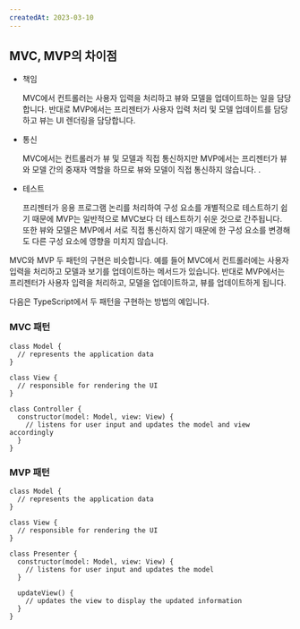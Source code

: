 ```yaml
---
createdAt: 2023-03-10
---
```


## MVC, MVP의 차이점

- 책임
    
    MVC에서 컨트롤러는 사용자 입력을 처리하고 뷰와 모델을 업데이트하는 일을 담당합니다. 반대로 MVP에서는 프리젠터가 사용자 입력 처리 및 모델 업데이트를 담당하고 뷰는 UI 렌더링을 담당합니다.
    
- 통신
    
    MVC에서는 컨트롤러가 뷰 및 모델과 직접 통신하지만 MVP에서는 프리젠터가 뷰와 모델 간의 중재자 역할을 하므로 뷰와 모델이 직접 통신하지 않습니다. .
    
- 테스트
    
    프리젠터가 응용 프로그램 논리를 처리하여 구성 요소를 개별적으로 테스트하기 쉽기 때문에 MVP는 일반적으로 MVC보다 더 테스트하기 쉬운 것으로 간주됩니다. 또한 뷰와 모델은 MVP에서 서로 직접 통신하지 않기 때문에 한 구성 요소를 변경해도 다른 구성 요소에 영향을 미치지 않습니다.
    

MVC와 MVP 두 패턴의 구현은 비슷합니다. 예를 들어 MVC에서 컨트롤러에는 사용자 입력을 처리하고 모델과 보기를 업데이트하는 메서드가 있습니다. 반대로 MVP에서는 프리젠터가 사용자 입력을 처리하고, 모델을 업데이트하고, 뷰를 업데이트하게 됩니다.

다음은 TypeScript에서 두 패턴을 구현하는 방법의 예입니다.

### MVC 패턴

```tsx
class Model {
  // represents the application data
}

class View {
  // responsible for rendering the UI
}

class Controller {
  constructor(model: Model, view: View) {
    // listens for user input and updates the model and view accordingly
  }
}
```

### MVP 패턴

```tsx
class Model {
  // represents the application data
}

class View {
  // responsible for rendering the UI
}

class Presenter {
  constructor(model: Model, view: View) {
    // listens for user input and updates the model
  }

  updateView() {
    // updates the view to display the updated information
  }
}
```